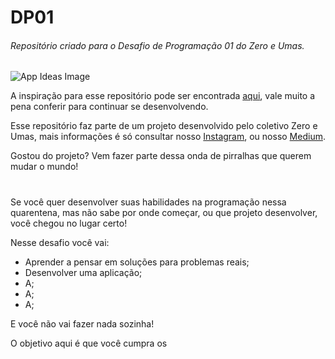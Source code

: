 # DP01
###### Repositório criado para o Desafio de Programação 01 do Zero e Umas.

![App Ideas Image](https://ibb.co/GV40hZ9)

A inspiração para esse repositório pode ser encontrada [aqui](https://github.com/florinpop17/app-ideas/blob/master/README.md), vale muito a pena conferir para continuar se desenvolvendo. 

Esse repositório faz parte de um projeto desenvolvido pelo coletivo Zero e Umas, mais informações é só consultar nosso [Instagram](https://www.instagram.com/zeroeumas/?hl=es-la), ou nosso [Medium](https://www.instagram.com/zeroeumas/?hl=es-la). 

Gostou do projeto? Vem fazer parte dessa onda de pirralhas que querem mudar o mundo!
#

Se você quer desenvolver suas habilidades na programação nessa quarentena, mas não sabe por onde começar, ou que projeto desenvolver, você chegou no lugar certo! 

Nesse desafio você vai: 
- Aprender a pensar em soluções para problemas reais; 
- Desenvolver uma aplicação; 
- A;
- A;
- A;

E você não vai fazer nada sozinha!

O objetivo aqui é que você cumpra os
